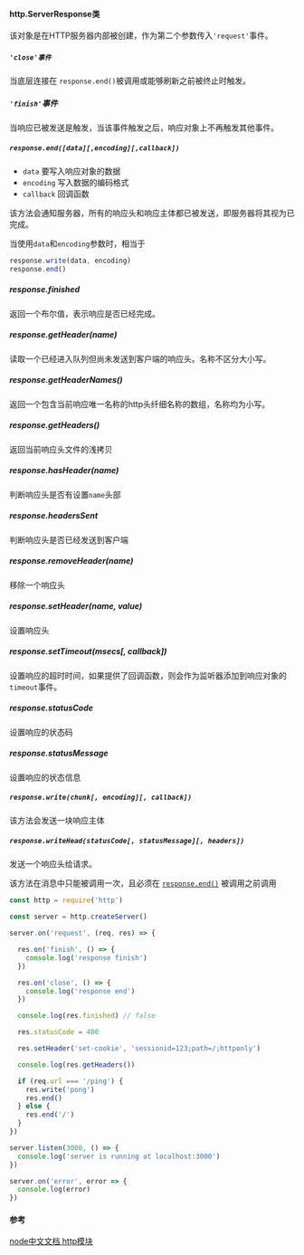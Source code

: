 #### http.ServerResponse类

该对象是在HTTP服务器内部被创建，作为第二个参数传入`'request'`事件。

##### `'close'事件`

当底层连接在 `response.end()`被调用或能够刷新之前被终止时触发。

##### `'finish'`事件

当响应已被发送是触发，当该事件触发之后，响应对象上不再触发其他事件。

##### `response.end([data][,encoding][,callback])`

- `data` 要写入响应对象的数据
- `encoding` 写入数据的编码格式
- `callback` 回调函数

该方法会通知服务器，所有的响应头和响应主体都已被发送，即服务器将其视为已完成。

当使用`data`和`encoding`参数时，相当于

```js
response.write(data, encoding)
response.end()
```

##### response.finished

返回一个布尔值，表示响应是否已经完成。

##### response.getHeader(name)

读取一个已经进入队列但尚未发送到客户端的响应头。名称不区分大小写。

##### response.getHeaderNames()

返回一个包含当前响应唯一名称的http头纤细名称的数组，名称均为小写。

##### response.getHeaders()

返回当前响应头文件的浅拷贝

##### response.hasHeader(name)

判断响应头是否有设置`name`头部

##### response.headersSent

判断响应头是否已经发送到客户端

##### response.removeHeader(name)

移除一个响应头

##### response.setHeader(name, value)

设置响应头

##### response.setTimeout(msecs[, callback])

设置响应的超时时间，如果提供了回调函数，则会作为监听器添加到响应对象的`timeout`事件。

##### response.statusCode

设置响应的状态码

##### response.statusMessage

设置响应的状态信息

##### `response.write(chunk[, encoding][, callback])`

该方法会发送一块响应主体

##### `response.writeHead(statusCode[, statusMessage][, headers])`

发送一个响应头给请求。

该方法在消息中只能被调用一次，且必须在 [`response.end()`](http://nodejs.cn/s/sqAtet) 被调用之前调用

```js
const http = require('http')

const server = http.createServer()

server.on('request', (req, res) => {

  res.on('finish', () => {
    console.log('response finish')
  })

  res.on('close', () => {
    console.log('response end')
  })

  console.log(res.finished) // false

  res.statusCode = 400

  res.setHeader('set-cookie', 'sessionid=123;path=/;httponly')

  console.log(res.getHeaders())

  if (req.url === '/ping') {
    res.write('pong')
    res.end()
  } else {
    res.end('/')
  }
})

server.listen(3000, () => {
  console.log('server is running at localhost:3000')
})

server.on('error', error => {
  console.log(error)
})

```

#### 参考

[node中文文档 http模块](http://nodejs.cn/api/http.html)